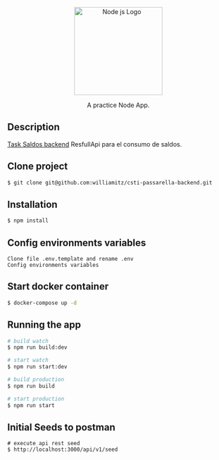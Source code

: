 <p align="center">
  <a href="http://nestjs.com/" target="blank"><img src="https://upload.wikimedia.org/wikipedia/commons/thumb/d/d9/Node.js_logo.svg/590px-Node.js_logo.svg.png" width="200" alt="Node js Logo" /></a>
</p>

[circleci-image]: https://img.shields.io/circleci/build/github/nestjs/nest/master?token=abc123def456
[circleci-url]: https://circleci.com/gh/nestjs/nest

  <p align="center">A practice Node App.</p>
    <p align="center">

  <!--[![Backers on Open Collective](https://opencollective.com/nest/backers/badge.svg)](https://opencollective.com/nest#backer)
  [![Sponsors on Open Collective](https://opencollective.com/nest/sponsors/badge.svg)](https://opencollective.com/nest#sponsor)-->

## Description

[Task Saldos backend](https://github.com/williamitz/task_saldos_bakend) ResfullApi para el consumo de saldos.


## Clone project

```bash
$ git clone git@github.com:williamitz/csti-passarella-backend.git
```

## Installation

```bash
$ npm install
```

## Config environments variables
```
Clone file .env.template and rename .env
Config environments variables
```
## Start docker container

```bash
$ docker-compose up -d
```

## Running the app

```bash
# build watch
$ npm run build:dev

# start watch
$ npm run start:dev

# build production
$ npm run build

# start production
$ npm run start
```

## Initial Seeds to postman

```postman
# execute api rest seed
$ http://localhost:3000/api/v1/seed


```

